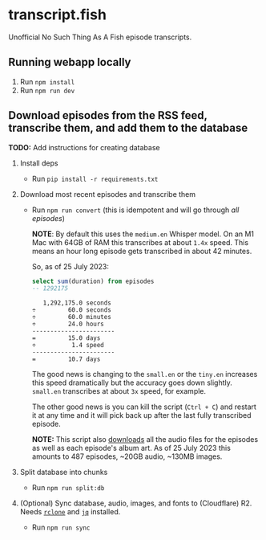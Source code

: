# transcript.fish

Unofficial No Such Thing As A Fish episode transcripts.

## Running webapp locally

1. Run `npm install`
2. Run `npm run dev`

## Download episodes from the RSS feed, transcribe them, and add them to the database

**TODO:** Add instructions for creating database

1. Install deps

   - Run `pip install -r requirements.txt`

2. Download most recent episodes and transcribe them

   - Run `npm run convert` (this is idempotent and will go through _all episodes_)

     **NOTE**: By default this uses the `medium.en` Whisper model. On an M1 Mac with 64GB of RAM this transcribes at about `1.4x` speed. This means an hour long episode gets transcribed in about 42 minutes.

     So, as of 25 July 2023:

     ```sql
     select sum(duration) from episodes
     -- 1292175
     ```

     ```text
        1,292,175.0 seconds
     ÷         60.0 seconds
     ÷         60.0 minutes
     ÷         24.0 hours
     -----------------------
     =         15.0 days
     ÷          1.4 speed
     -----------------------
     =         10.7 days
     ```

     The good news is changing to the `small.en` or the `tiny.en` increases this speed dramatically but the accuracy goes down slightly. `small.en` transcribes at about `3x` speed, for example.

     The other good news is you can kill the script (`Ctrl + C`) and restart it at any time and it will pick back up after the last fully transcribed episode.

     **NOTE:** This script also [downloads](/src/python/convert.py#L7-L8) all the audio files for the episodes as well as each episode's album art. As of 25 July 2023 this amounts to 487 episodes, ~20GB audio, ~130MB images.

3. Split database into chunks

   - Run `npm run split:db`

4. (Optional) Sync database, audio, images, and fonts to (Cloudflare) R2. Needs [`rclone`](https://rclone.org/) and [`jq`](https://jqlang.github.io/jq/) installed.

   - Run `npm run sync`
